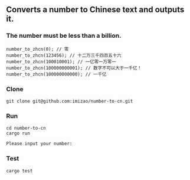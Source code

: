 
## Converts a number to Chinese text and outputs it.
### The number must be less than a billion.

```
number_to_zhcn(0); // 零
number_to_zhcn(123456); // 十二万三千四百五十六
number_to_zhcn(100010001); // 一亿零一万零一
number_to_zhcn(100000000001); // 数字不可以大于一千亿！
number_to_zhcn(100000000000); // 一千亿

```

### Clone

```
git clone git@github.com:imizao/number-to-cn.git
```

### Run

```
cd number-to-cn
cargo run
```
`Please input your number:`

### Test

```
cargo test
```